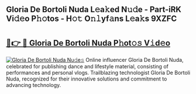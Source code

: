 ## Gloria De Bortoli Nuda L𝚎a𝚔ed N𝚞𝚍e - Part-iRK Vi𝚍𝚎o P𝚑𝚘tos - H𝚘𝚝 O𝚗𝚕yf𝚊ns L𝚎a𝚔s 9XZFC

# <h2><a href="http://kf6a3u1.oniu.top/?m=Gloria+De+Bortoli+Nuda">🔗👉 🔴 Gloria De Bortoli Nuda P𝚑ot𝚘𝚜 V𝚒d𝚎o</a></h2>

[![Gloria De Bortoli Nuda Nu𝚍e𝚜](https://i.imgur.com/0qMVB7G.gif)](http://kf6a3u1.oniu.top/?m=Gloria+De+Bortoli+Nuda)
Online influencer Gloria De Bortoli Nuda, celebrated for publishing dance and lifestyle material, consisting of performances and personal vlogs. Trailblazing technologist Gloria De Bortoli Nuda, recognized for their innovative solutions and commitment to advancing technology.  
